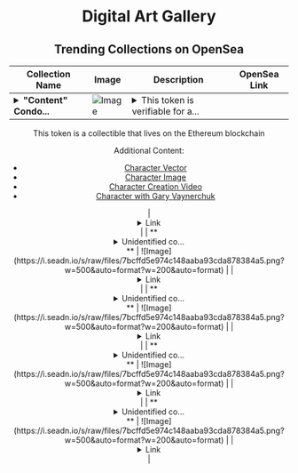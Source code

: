 <div align="center">

# Digital Art Gallery

## Trending Collections on OpenSea

| Collection Name                       | Image                                                                                     | Description                       | OpenSea Link                                                                                          |
|---------------------------------------|-------------------------------------------------------------------------------------------|-----------------------------------|--------------------------------------------------------------------------------------------------------|
| **<details><summary>"Content" Condo...</summary>"Content" Condor</details>** | ![Image](https://i.seadn.io/s/raw/files/f0d1f55757a45f6a139fd3a315459b7d.jpg?w=500&auto=format?w=200&auto=format) | <details><summary>This token is verifiable for a...</summary>This token is verifiable for admission to VeeCon 2023, 2024

This token is a collectible that lives on the Ethereum blockchain

Additional Content:

- [Character Vector](https://cdn.veefriends.com/f6pXbdBrDkgJjmSV-_XTrDCsS97-QXp2H6Yu0fLSCB0/3164.svg)
- [Character Image](https://cdn.veefriends.com/f6pXbdBrDkgJjmSV-_XTrDCsS97-QXp2H6Yu0fLSCB0/4003.png) 
- [Character Creation Video](https://cdn.veefriends.com/f6pXbdBrDkgJjmSV-_XTrDCsS97-QXp2H6Yu0fLSCB0/849.mp4)
- [Character with Gary Vaynerchuk](https://cdn.veefriends.com/f6pXbdBrDkgJjmSV-_XTrDCsS97-QXp2H6Yu0fLSCB0/833.jpg) 
</details> | <details><summary>Link</summary>["Content" Condor](https://opensea.io/collection/content-condor-16143)</details> |
| **<details><summary>Unidentified co...</summary>Unidentified contract 95fe9dbd-d4d0-41b8-aab7-72b5f1ecf615</details>** | ![Image](https://i.seadn.io/s/raw/files/7bcffd5e974c148aaba93cda878384a5.png?w=500&auto=format?w=200&auto=format) |  | <details><summary>Link</summary>[Unidentified contract 95fe9dbd-d4d0-41b8-aab7-72b5f1ecf615](https://opensea.io/collection/unidentified-contract-95fe9dbd-d4d0-41b8-aab7-72b5)</details> |
| **<details><summary>Unidentified co...</summary>Unidentified contract c49ccde6-2081-4a37-8d0b-3df9964cdb50</details>** | ![Image](https://i.seadn.io/s/raw/files/7bcffd5e974c148aaba93cda878384a5.png?w=500&auto=format?w=200&auto=format) |  | <details><summary>Link</summary>[Unidentified contract c49ccde6-2081-4a37-8d0b-3df9964cdb50](https://opensea.io/collection/unidentified-contract-c49ccde6-2081-4a37-8d0b-3df9)</details> |
| **<details><summary>Unidentified co...</summary>Unidentified contract 6fb6c989-6f99-4e41-9f14-a4810abddc34</details>** | ![Image](https://i.seadn.io/s/raw/files/7bcffd5e974c148aaba93cda878384a5.png?w=500&auto=format?w=200&auto=format) |  | <details><summary>Link</summary>[Unidentified contract 6fb6c989-6f99-4e41-9f14-a4810abddc34](https://opensea.io/collection/unidentified-contract-6fb6c989-6f99-4e41-9f14-a481)</details> |
| **<details><summary>Unidentified co...</summary>Unidentified contract dd9a3071-8456-4c3f-a3e9-0f00bf3c62ff</details>** | ![Image](https://i.seadn.io/s/raw/files/7bcffd5e974c148aaba93cda878384a5.png?w=500&auto=format?w=200&auto=format) |  | <details><summary>Link</summary>[Unidentified contract dd9a3071-8456-4c3f-a3e9-0f00bf3c62ff](https://opensea.io/collection/unidentified-contract-dd9a3071-8456-4c3f-a3e9-0f00)</details> |

</div>